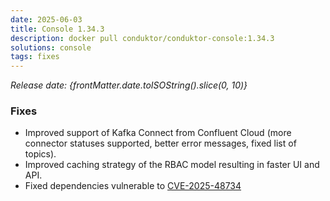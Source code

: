 ```yaml
---
date: 2025-06-03
title: Console 1.34.3
description: docker pull conduktor/conduktor-console:1.34.3
solutions: console
tags: fixes
---
```


*Release date: {frontMatter.date.toISOString().slice(0, 10)}*

### Fixes

- Improved support of Kafka Connect from Confluent Cloud (more connector statuses supported, better error messages, fixed list of topics).
- Improved caching strategy of the RBAC model resulting in faster UI and API.
- Fixed dependencies vulnerable to [CVE-2025-48734](https://nvd.nist.gov/vuln/detail/CVE-2025-48734)
